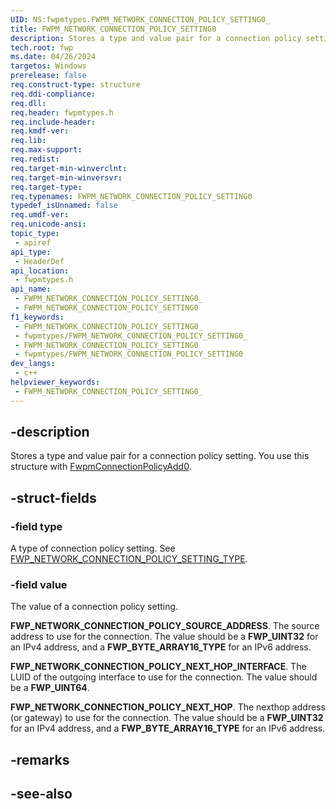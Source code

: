 ```yaml
---
UID: NS:fwpmtypes.FWPM_NETWORK_CONNECTION_POLICY_SETTING0_
title: FWPM_NETWORK_CONNECTION_POLICY_SETTING0
description: Stores a type and value pair for a connection policy setting.
tech.root: fwp
ms.date: 04/26/2024
targetos: Windows
prerelease: false
req.construct-type: structure
req.ddi-compliance: 
req.dll: 
req.header: fwpmtypes.h
req.include-header: 
req.kmdf-ver: 
req.lib: 
req.max-support: 
req.redist: 
req.target-min-winverclnt: 
req.target-min-winversvr: 
req.target-type: 
req.typenames: FWPM_NETWORK_CONNECTION_POLICY_SETTING0
typedef_isUnnamed: false
req.umdf-ver: 
req.unicode-ansi: 
topic_type:
 - apiref
api_type:
 - HeaderDef
api_location:
 - fwpmtypes.h
api_name:
 - FWPM_NETWORK_CONNECTION_POLICY_SETTING0_
 - FWPM_NETWORK_CONNECTION_POLICY_SETTING0
f1_keywords:
 - FWPM_NETWORK_CONNECTION_POLICY_SETTING0_
 - fwpmtypes/FWPM_NETWORK_CONNECTION_POLICY_SETTING0_
 - FWPM_NETWORK_CONNECTION_POLICY_SETTING0
 - fwpmtypes/FWPM_NETWORK_CONNECTION_POLICY_SETTING0
dev_langs:
 - c++
helpviewer_keywords:
 - FWPM_NETWORK_CONNECTION_POLICY_SETTING0_
---
```


## -description

Stores a type and value pair for a connection policy setting. You use this structure with [FwpmConnectionPolicyAdd0]().

## -struct-fields

### -field type

A type of connection policy setting. See [FWP_NETWORK_CONNECTION_POLICY_SETTING_TYPE]().

### -field value

The value of a connection policy setting.

**FWP_NETWORK_CONNECTION_POLICY_SOURCE_ADDRESS**. The source address to use for the connection. The value should be a **FWP_UINT32** for an IPv4 address, and a **FWP_BYTE_ARRAY16_TYPE** for an IPv6 address.
 
**FWP_NETWORK_CONNECTION_POLICY_NEXT_HOP_INTERFACE**. The LUID of the outgoing interface to use for the connection. The value should be a **FWP_UINT64**.
 
**FWP_NETWORK_CONNECTION_POLICY_NEXT_HOP**. The nexthop address (or gateway) to use for the connection. The value should be a **FWP_UINT32** for an IPv4 address, and a **FWP_BYTE_ARRAY16_TYPE** for an IPv6 address.          

## -remarks

## -see-also
